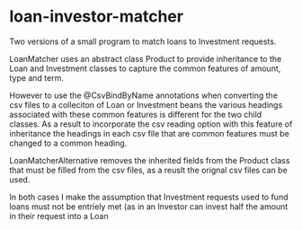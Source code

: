 # loan-investor-matcher
Two versions of a small program to match loans to Investment requests.

LoanMatcher uses an abstract class Product to provide inheritance to the Loan and Investment classes to capture the common features of 
amount, type and term.

However to use the @CsvBindByName annotations when converting the csv files to a colleciton of Loan or Investment beans the various 
headings associated with these common features is different for the two child classes. As a result to incorporate the csv reading option
with this feature of inheritance the headings in each csv file that are common features must be changed to a common heading. 

LoanMatcherAlternative removes the inherited fields from the Product class that must be filled from the csv files, as a reuslt the orignal 
csv files can be used.

In both cases I make the assumption that Investment requests used to fund loans must not be entriely met (as in an Investor can invest half
the amount in their request into a Loan

